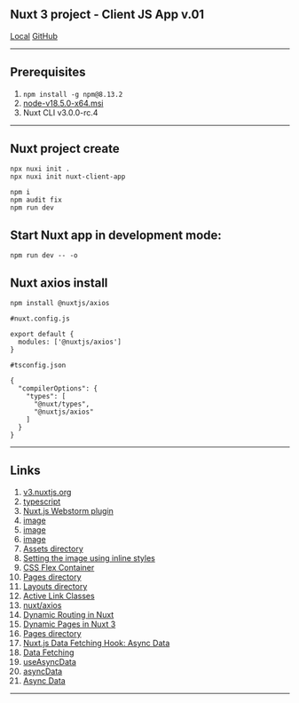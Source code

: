 Nuxt 3 project - Client JS App v.01
---

[Local](http://localhost:3000/)
[GitHub](https://github.com/WebDevelopUa/nuxt3-01)

-----------------

## Prerequisites

1. `npm install -g npm@8.13.2`
2. [node-v18.5.0-x64.msi](https://nodejs.org/dist/v18.5.0/node-v18.5.0-x64.msi)
3. Nuxt CLI v3.0.0-rc.4

-----------------

## Nuxt project create

```shell
npx nuxi init .
npx nuxi init nuxt-client-app

npm i
npm audit fix 
npm run dev
```

## Start Nuxt app in development mode:

```shell
npm run dev -- -o
```

## Nuxt axios install

```shell
npm install @nuxtjs/axios
```

```shell
#nuxt.config.js
 
export default {
  modules: ['@nuxtjs/axios']
}
```

```shell
#tsconfig.json
 
{
  "compilerOptions": {
    "types": [
      "@nuxt/types",
      "@nuxtjs/axios"
    ]
  }
}
```

-----------------

## Links

1. [v3.nuxtjs.org](https://v3.nuxtjs.org)
2. [typescript](https://v3.nuxtjs.org/guide/concepts/typescript/)
3. [Nuxt.js Webstorm plugin](https://plugins.jetbrains.com/plugin/18600-nuxt-js)
4. [image](https://www.freepik.com/free-psd/3d-rendering-swimming-googles-travel-icon_25778683.htm#&position=2&from_view=collections)
5. [image](https://www.pexels.com/ru-ru/photo/2166927/)
6. [image](https://www.freepik.com/free-psd/3d-rendering-slippers-travel-icon_25778689.htm)
7. [Assets directory](https://nuxtjs.org/docs/directory-structure/assets/)
8. [Setting the image using inline styles](https://reactgo.com/nuxt-set-background-image/)
9. [CSS Flex Container](https://www.w3schools.com/css/css3_flexbox_container.asp)
10. [Pages directory](https://v3.nuxtjs.org/guide/directory-structure/pages/)
11. [Layouts directory](https://v3.nuxtjs.org/guide/directory-structure/layouts/)
12. [Active Link Classes](https://nuxtjs.org/examples/routing/active-link-classes/)
13. [nuxt/axios](https://axios.nuxtjs.org)
14. [Dynamic Routing in Nuxt](https://dev.to/davidemaye/dynamic-routing-in-nuxt-5g9)
15. [Dynamic Pages in Nuxt 3](https://masteringnuxt.com/blog/dynamic-pages-in-nuxt-3)
16. [Pages directory](https://v3.nuxtjs.org/guide/directory-structure/pages/)
17. [Nuxt.js Data Fetching Hook: Async Data](https://dev.to/aiarnob/nuxt-js-data-fetching-hook-async-data-o9p)
18. [Data Fetching](https://v3.nuxtjs.org/guide/features/data-fetching)
19. [useAsyncData](https://v3.nuxtjs.org/api/composables/use-async-data/)
20. [asyncData](https://axios.nuxtjs.org/usage/)
21. [Async Data](https://nuxtjs.org/docs/features/data-fetching/#async-data-in-components)

-----------------
